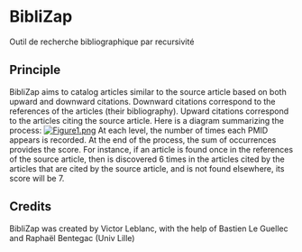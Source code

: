 # BibliZap
Outil de recherche bibliographique par recursivité

## Principle
BibliZap aims to catalog articles similar to the source article based on both upward and downward citations. Downward citations correspond to the references of the articles (their bibliography). Upward citations correspond to the articles citing the source article. Here is a diagram summarizing the process:
[![Figure1.png](https://i.postimg.cc/tCGr2KQg/Figure1.png)](https://postimg.cc/3W9CwbwM)
At each level, the number of times each PMID appears is recorded. At the end of the process, the sum of occurrences provides the score. For instance, if an article is found once in the references of the source article, then is discovered 6 times in the articles cited by the articles that are cited by the source article, and is not found elsewhere, its score will be 7.

## Credits
BibliZap was created by Victor Leblanc, with the help of Bastien Le Guellec and Raphaël Bentegac (Univ Lille)
